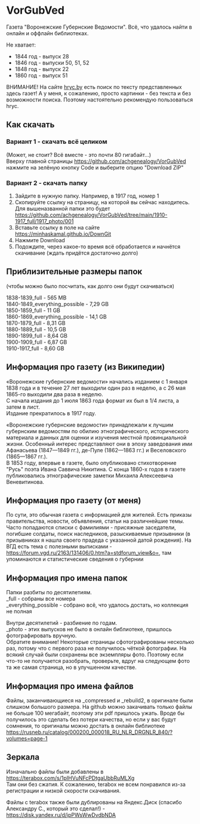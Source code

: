 # VorGubVed
Газета "Воронежские Губернские Ведомости".
Всё, что удалось найти в онлайн и оффлайн библиотеках.

Не хватает:
- 1844 год - выпуск 28
- 1846 год - выпуски 50, 51, 52
- 1848 год - выпуск 22
- 1860 год - выпуск 51

ВНИМАНИЕ! На сайте [hryc.by](https://hryc.by) есть поиск по тексту представленных здесь газет! А у меня, к сожалению, просто картинки - без текста и без возможности поиска. Поэтому настоятельно рекомендую пользоваться hryc.

## Как скачать

### Вариант 1 - скачать всё целиком  
(Может, не стоит? Всё вместе - это почти 80 гигабайт...)  
Вверху главной страницы https://github.com/achgenealogy/VorGubVed нажмите на зелёную кнопку Code и выберите опцию "Download ZIP"

### Вариант 2 - скачать папку
1) Зайдите в нужную папку. Например, в 1917 год, номер 1
2) Скопируйте ссылку на страницу, на которой вы сейчас находитесь. Для вышеназванной папки это будет https://github.com/achgenealogy/VorGubVed/tree/main/1910-1917_full/1917_photo/001
3) Вставьте ссылку в поле на сайте https://minhaskamal.github.io/DownGit
4) Нажмите Download
5) Подождите, через какое-то время всё обработается и начнётся скачивание (ждать придётся достаточно долго)

## Приблизительные размеры папок
(чтобы можно было посчитать, как долго они будут скачиваться)

1838-1839_full - 565 MB  
1840-1849_everything_possible - 7,29 GB  
1850-1859_full - 11 GB  
1860-1869_everything_possible - 14,1 GB  
1870-1879_full - 8,31 GB  
1880-1889_full - 10,5 GB  
1890-1899_full - 8,64 GB  
1900-1909_full - 6,87 GB  
1910-1917_full - 8,60 GB

## Информация про газету (из Википедии)
«Воронежские губернские ведомости» начались изданием с 1 января 1838 года и в течение 27 лет выходили один раз в неделю, а с 26 мая 1865-го выходили два раза в неделю.  
С начала издания до 1 июля 1863 года формат их был в 1/4 листа, а затем в лист.  
Издание прекратилось в 1917 году.

«Воронежские губернские ведомости» принадлежали к лучшим губернским ведомостям по обилию этнографического, исторического материала и данных для оценки и изучения местной провинциальной жизни. Особенный интерес представляют они в эпоху заведования ими Афанасьева (1847—1849 гг.), де-Пуле (1862—1863 гг.) и Веселовского (1865—1867 гг.).  
В 1853 году, впервые в газете, было опубликовано стихотворение "Русь" поэта Ивана Саввича Никитина. С конца 1860-х годов в газете публиковались этнографические заметки Михаила Алексеевича Веневитинова.

## Информация про газету (от меня)
По сути, это обычная газета с информацией для жителей. Есть приказы правительства, новости, объявления, статьи на различнейшие темы. Часто попадаются списки с фамилиями - присяжные заседатели, погибшие солдаты, поиск наследников, разыскиваемые призывники (в призывниках я нашла своего прадеда с указанной датой рождения).
На ВГД есть тема с полезными выписками - https://forum.vgd.ru/2163/131406/0.htm?a=stdforum_view&o=, там упоминаются и статистические сведения о губернии

## Информация про имена папок
Папки разбиты по десятилетиям.  
_full - собраны все номера  
_everything_possible - собрано всё, что удалось достать, но коллекция не полная  

Внутри десятилетий - разбиение по годам.  
_photo - этих выпусков не было в онлайн библиотеке, пришлось фотографировать вручную.  
Обратите внимание! Некоторые страницы сфотографированы несколько раз, потому что с первого раза не получилось чёткой фотографии. На всякий случай были сохранены все экземпляры фото. Поэтому если что-то не получается разобрать, проверьте, вдруг на следующем фото та же самая страница, но в улучшенном качестве.

## Информация про имена файлов
Файлы, заканчивающиеся на _compressed и _rebuild2, в оригинале были слишком большого размера. На github можно закачивать только файлы не больше 100 мегабайт, поэтому эти pdf пришлось ужать. Вроде бы получилось это сделать без потери качества, но если у вас будут сомнения, то оригиналы можно достать в онлайн библиотеке https://rusneb.ru/catalog/000200_000018_RU_NLR_DRGNLR_840/?volumes=page-1

## Зеркала
Изначально файлы были добавлены в https://terabox.com/s/1pIHVuNFcPDtgaUbbRuMLXg  
Там они без сжатия. К сожалению, terabox не всем понравился из-за регистрации и низкой скорости скачивания.

Файлы с terabox также были дублированы на Яндекс.Диск (спасибо Александру С., который это сделал!) - https://disk.yandex.ru/d/ipPWsWwDvdbNDA 
